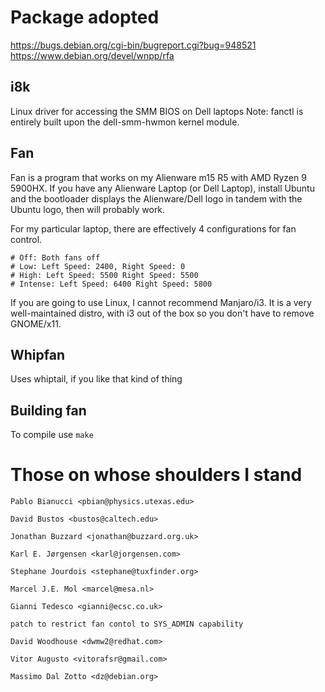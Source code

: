 # Package adopted

https://bugs.debian.org/cgi-bin/bugreport.cgi?bug=948521
https://www.debian.org/devel/wnpp/rfa

## i8k

Linux driver for accessing the SMM BIOS on Dell laptops
Note: fanctl is entirely built upon the dell-smm-hwmon kernel module.

## Fan

Fan is a program that works on my Alienware m15 R5 with AMD Ryzen 9 5900HX.
If you have any Alienware Laptop (or Dell Laptop), install Ubuntu and the bootloader
displays the Alienware/Dell logo in tandem with the Ubuntu logo, then will probably work.

For my particular laptop, there are effectively 4 configurations for fan control.

    # Off: Both fans off
    # Low: Left Speed: 2400, Right Speed: 0
    # High: Left Speed: 5500 Right Speed: 5500
    # Intense: Left Speed: 6400 Right Speed: 5800

If you are going to use Linux, I cannot recommend Manjaro/i3. It is a very well-maintained distro,
with i3 out of the box so you don't have to remove GNOME/x11.

## Whipfan

Uses whiptail, if you like that kind of thing

## Building fan

To compile use ```make```

# Those on whose shoulders I stand

    Pablo Bianucci <pbian@physics.utexas.edu>

    David Bustos <bustos@caltech.edu>

    Jonathan Buzzard <jonathan@buzzard.org.uk>

    Karl E. Jørgensen <karl@jorgensen.com>

    Stephane Jourdois <stephane@tuxfinder.org>

    Marcel J.E. Mol <marcel@mesa.nl>

    Gianni Tedesco <gianni@ecsc.co.uk>

	patch to restrict fan contol to SYS_ADMIN capability

    David Woodhouse <dwmw2@redhat.com>

    Vitor Augusto <vitorafsr@gmail.com>

    Massimo Dal Zotto <dz@debian.org>

